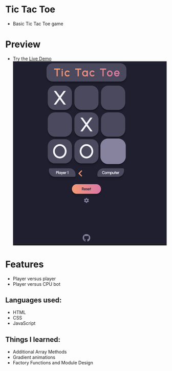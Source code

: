 # Tic Tac Toe

- Basic Tic Tac Toe game

# Preview

- Try the [Live Demo](bartbzd.github.io/tic-tac-toe) ![app-picture](https://github.com/bartbzd/tic-tac-toe/blob/main/img/pic.png)

# Features

- Player versus player
- Player versus CPU bot

## Languages used:

- HTML
- CSS
- JavaScript

## Things I learned:

- Additional Array Methods
- Gradient animations
- Factory Functions and Module Design
